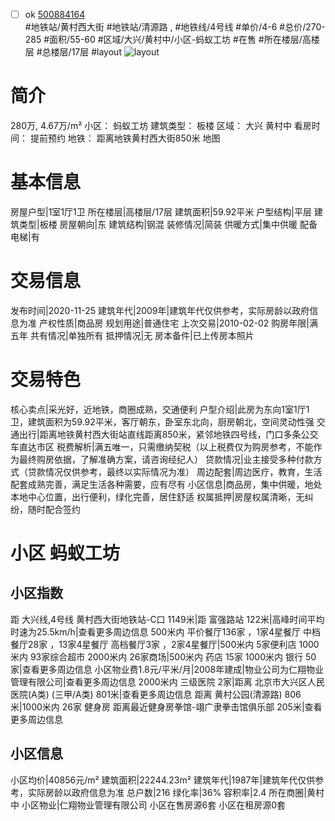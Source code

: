 - [ ] ok [500884164](https://bj.5i5j.com/ershoufang/500884164.html)  
 #地铁站/黄村西大街 #地铁站/清源路 ,  #地铁线/4号线
#单价/4-6 #总价/270-285 #面积/55-60   #区域/大兴/黄村中/小区-蚂蚁工坊 #在售 #所在楼层/高楼层 #总楼层/17层 #layout 
![layout](http://image2a.5i5j.com/scm/HOUSE_CUSTOMER/0c20e12e5c904f2e941b0c28f9674635.jpg_P5.jpg) 
# 简介 
 280万,  4.67万/m² 
小区： 蚂蚁工坊
建筑类型： 板楼
区域： 大兴 黄村中
看房时间： 提前预约
地铁： 距离地铁黄村西大街850米 地图
# 基本信息 
 房屋户型|1室1厅1卫
所在楼层|高楼层/17层
建筑面积|59.92平米
户型结构|平层
建筑类型|板楼
房屋朝向|东
建筑结构|钢混
装修情况|简装
供暖方式|集中供暖
配备电梯|有
# 交易信息 
 发布时间|2020-11-25
建筑年代|2009年|建筑年代仅供参考，实际房龄以政府信息为准
产权性质|商品房
规划用途|普通住宅
上次交易|2010-02-02
购房年限|满五年
共有情况|单独所有
抵押情况|无
房本备件|已上传房本照片
# 交易特色 
 核心卖点|采光好，近地铁，商圈成熟，交通便利
户型介绍|此房为东向1室1厅1卫，建筑面积为59.92平米，客厅朝东，卧室东北向，厨房朝北，空间灵动性强
交通出行|距离地铁黄村西大街站直线距离850米，紧邻地铁四号线，门口多条公交车直达市区
税费解析|满五唯一，只需缴纳契税（以上税费仅为购房参考，不能作为最终购房依据，了解准确方案，请咨询经纪人）
贷款情况|业主接受多种付款方式（贷款情况仅供参考，最终以实际情况为准）
周边配套|周边医疗，教育，生活配套成熟完善，满足生活各种需要，应有尽有
小区信息|商品房，集中供暖，地处本地中心位置，出行便利，绿化完善，居住舒适
权属抵押|房屋权属清晰，无纠纷，随时配合签约
# 小区 蚂蚁工坊
## 小区指数 
 距 大兴线,4号线 黄村西大街地铁站-C口 1149米|距 富强路站 122米|高峰时间平均时速为25.5km/h|查看更多周边信息
500米内 平价餐厅136家 ，1家4星餐厅
中档餐厅28家 ，13家4星餐厅
高档餐厅3家 ，2家4星餐厅|500米内 5家便利店
1000米内 93家综合超市
2000米内 26家商场|500米内 药店 15家
1000米内 银行 50家|查看更多周边信息
小区物业费1.8元/平米/月|2008年建成|物业公司为仁翔物业管理有限公司|查看更多周边信息
2000米内 三级医院 2家|距离 北京市大兴区人民医院(A类) (三甲/A类) 801米|查看更多周边信息
距离 黄村公园(清源路) 806米|1000米内 26家 健身房
距离最近健身房拳馆-翊广隶拳击馆俱乐部 205米|查看更多周边信息
## 小区信息 
 小区均价|40856元/m²
建筑面积|22244.23m²
建筑年代|1987年|建筑年代仅供参考，实际房龄以政府信息为准
总户数|216
绿化率|36%
容积率|2.4
所在商圈|黄村中
小区物业|仁翔物业管理有限公司
小区在售房源6套
小区在租房源0套
